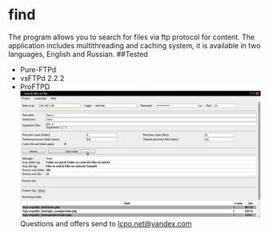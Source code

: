 # find
The program allows you to search for files via ftp protocol for content.
The application includes multithreading and caching system, it is available in two languages, English and Russian.
##Tested
- Pure-FTPd
- vsFTPd 2.2.2
- ProFTPD
![alt tag](https://github.com/lcpo/find/blob/master/print_en.png?raw=true)
Questions and offers send to lcpo.net@yandex.com
